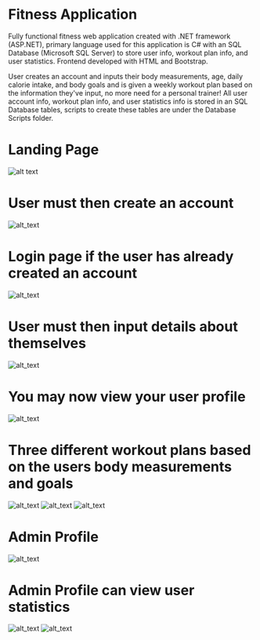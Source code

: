 # Fitness Application
Fully functional fitness web application created with .NET framework (ASP.NET), primary language used for this application is C# with an SQL Database (Microsoft SQL Server) to store user info, workout plan info, and user statistics. Frontend developed with HTML and Bootstrap.

User creates an account and inputs their body measurements, age, daily calorie intake, and body goals and is given a weekly workout plan based on the information they've input, no more need for a personal trainer! All user account info, workout plan info, and user statistics info is stored in an SQL Database tables, scripts to create these tables are under the Database Scripts folder.

# Landing Page
![alt text](https://github.com/Davidtalabi/SmartFitFitnessApplication/blob/main/AppScreenshots/LandingPage.PNG)



# User must then create an account
![alt_text](https://github.com/Davidtalabi/SmartFitFitnessApplication/blob/main/AppScreenshots/CreateAccountLightMode.PNG)


# Login page if the user has already created an account
![alt_text](https://github.com/Davidtalabi/SmartFitFitnessApplication/blob/main/AppScreenshots/LoginPageLightMode.PNG)



# User must then input details about themselves
![alt_text](https://github.com/Davidtalabi/SmartFitFitnessApplication/blob/main/AppScreenshots/CreateWorkoutPlanLightMode.PNG)


# You may now view your user profile
![alt_text](https://github.com/Davidtalabi/SmartFitFitnessApplication/blob/main/AppScreenshots/UserProfileLightMode.png)

# Three different workout plans based on the users body measurements and goals
![alt_text](https://github.com/Davidtalabi/SmartFitFitnessApplication/blob/main/AppScreenshots/BuildMuscle.PNG)
![alt_text](https://github.com/Davidtalabi/SmartFitFitnessApplication/blob/main/AppScreenshots/GainWeight.PNG)
![alt_text](https://github.com/Davidtalabi/SmartFitFitnessApplication/blob/main/AppScreenshots/LoseWeight.PNG)

# Admin Profile
![alt_text](https://github.com/Davidtalabi/SmartFitFitnessApplication/blob/main/AppScreenshots/AdminProfileLightMode.png)

# Admin Profile can view user statistics
![alt_text](https://github.com/Davidtalabi/SmartFitFitnessApplication/blob/main/AppScreenshots/UserStats1LightMode.PNG)
![alt_text](https://github.com/Davidtalabi/SmartFitFitnessApplication/blob/main/AppScreenshots/UserStats2LightMode.PNG)
